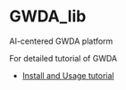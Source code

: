 # GWDA_lib
AI-centered GWDA platform

For detailed tutorial of GWDA
- [Install and Usage tutorial](https://gwda-lib.readthedocs.io/en/latest/index.html)
